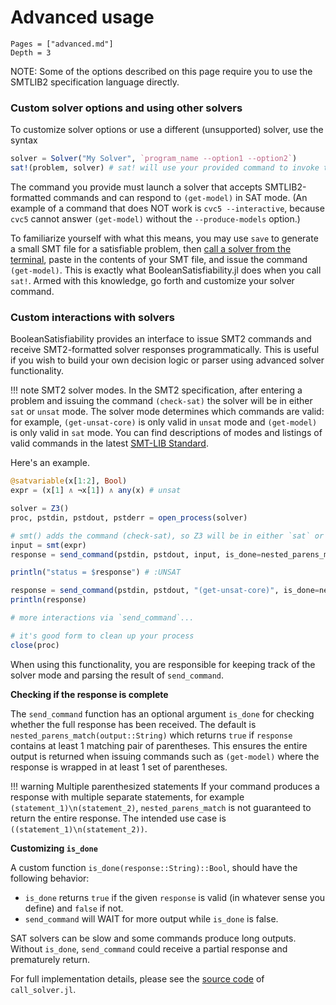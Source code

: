 # Advanced usage
```@contents
Pages = ["advanced.md"]
Depth = 3
```

NOTE: Some of the options described on this page require you to use the SMTLIB2 specification language directly.

### Custom solver options and using other solvers
To customize solver options or use a different (unsupported) solver, use the syntax

```julia
solver = Solver("My Solver", `program_name --option1 --option2`)
sat!(problem, solver) # sat! will use your provided command to invoke the solver
```

The command you provide must launch a solver that accepts SMTLIB2-formatted commands and can respond to `(get-model)` in SAT mode. (An example of a command that does NOT work is `cvc5 --interactive`, because `cvc5` cannot answer `(get-model)` without the `--produce-models` option.)

To familiarize yourself with what this means, you may use `save` to generate a small SMT file for a satisfiable problem, then [call a solver from the terminal](installation.md#installing-a-solver), paste in the contents of your SMT file, and issue the command `(get-model)`. This is exactly what BooleanSatisfiability.jl does when you call  `sat!`. Armed with this knowledge, go forth and customize your solver command.

### Custom interactions with solvers
BooleanSatisfiability provides an interface to issue SMT2 commands and receive SMT2-formatted solver responses programmatically. This is useful if you wish to build your own decision logic or parser using advanced solver functionality.

!!! note SMT2 solver modes.
In the SMT2 specification, after entering a problem and issuing the command `(check-sat)` the solver will be in either `sat` or `unsat` mode. The solver mode determines which commands are valid: for example, `(get-unsat-core)` is only valid in `unsat` mode and `(get-model)` is only valid in `sat` mode. You can find descriptions of modes and listings of valid commands in the latest [SMT-LIB Standard](http://www.smtlib.org/).

Here's an example.
```julia
@satvariable(x[1:2], Bool)
expr = (x[1] ∧ ¬x[1]) ∧ any(x) # unsat

solver = Z3()
proc, pstdin, pstdout, pstderr = open_process(solver)

# smt() adds the command (check-sat), so Z3 will be in either `sat` or `unsat` mode after this command.
input = smt(expr)
response = send_command(pstdin, pstdout, input, is_done=nested_parens_match)

println("status = $response") # :UNSAT

response = send_command(pstdin, pstdout, "(get-unsat-core)", is_done=nested_parens_match)
println(response)

# more interactions via `send_command`...

# it's good form to clean up your process
close(proc)
```

When using this functionality, you are responsible for keeping track of the solver mode and parsing the result of `send_command`.

**Checking if the response is complete**

The `send_command` function has an optional argument `is_done` for checking whether the full response has been received. The default is `nested_parens_match(output::String)` which returns `true` if `response` contains at least 1 matching pair of parentheses. This ensures the entire output is returned when issuing commands such as `(get-model)` where the response is wrapped in at least 1 set of parentheses.

!!! warning Multiple parenthesized statements
If your command produces a response with multiple separate statements, for example `(statement_1)\n(statement_2)`, `nested_parens_match` is not guaranteed to return the entire response. The intended use case is `((statement_1)\n(statement_2))`.

**Customizing `is_done`**

A custom function `is_done(response::String)::Bool`, should have the following behavior:
* `is_done` returns `true` if the given `response` is valid (in whatever sense you define) and `false` if not.
* `send_command` will WAIT for more output while `is_done` is false.

SAT solvers can be slow and some commands produce long outputs. Without `is_done`, `send_command` could receive a partial response and prematurely return.

For full implementation details, please see the [source code](https://github.com/elsoroka/BooleanSatisfiability.jl/blob/main/src/call_solver.jl) of `call_solver.jl`.